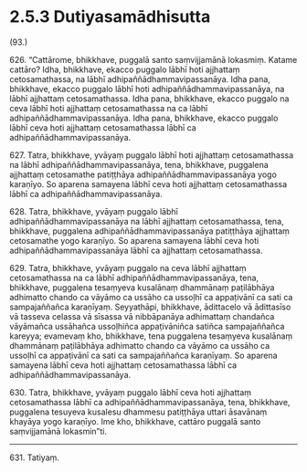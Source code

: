 

# 2.5.3 Dutiyasamādhisutta




(93.)

626\. “Cattārome, bhikkhave, puggalā santo saṃvijjamānā lokasmiṃ. Katame cattāro? Idha, bhikkhave, ekacco puggalo lābhī hoti ajjhattaṃ cetosamathassa, na lābhī adhipaññādhammavipassanāya. Idha pana, bhikkhave, ekacco puggalo lābhī hoti adhipaññādhammavipassanāya, na lābhī ajjhattaṃ cetosamathassa. Idha pana, bhikkhave, ekacco puggalo na ceva lābhī hoti ajjhattaṃ cetosamathassa na ca lābhī adhipaññādhammavipassanāya. Idha pana, bhikkhave, ekacco puggalo lābhī ceva hoti ajjhattaṃ cetosamathassa lābhī ca adhipaññādhammavipassanāya.

627\. Tatra, bhikkhave, yvāyaṃ puggalo lābhī hoti ajjhattaṃ cetosamathassa na lābhī adhipaññādhammavipassanāya, tena, bhikkhave, puggalena ajjhattaṃ cetosamathe patiṭṭhāya adhipaññādhammavipassanāya yogo karaṇīyo. So aparena samayena lābhī ceva hoti ajjhattaṃ cetosamathassa lābhī ca adhipaññādhammavipassanāya.

628\. Tatra, bhikkhave, yvāyaṃ puggalo lābhī adhipaññādhammavipassanāya na lābhī ajjhattaṃ cetosamathassa, tena, bhikkhave, puggalena adhipaññādhammavipassanāya patiṭṭhāya ajjhattaṃ cetosamathe yogo karaṇīyo. So aparena samayena lābhī ceva hoti adhipaññādhammavipassanāya lābhī ca ajjhattaṃ cetosamathassa.

629\. Tatra, bhikkhave, yvāyaṃ puggalo na ceva lābhī ajjhattaṃ cetosamathassa na ca lābhī adhipaññādhammavipassanāya, tena, bhikkhave, puggalena tesaṃyeva kusalānaṃ dhammānaṃ paṭilābhāya adhimatto chando ca vāyāmo ca ussāho ca ussoḷhī ca appaṭivānī ca sati ca sampajaññañca karaṇīyaṃ. Seyyathāpi, bhikkhave, ādittacelo vā ādittasīso vā tasseva celassa vā sīsassa vā nibbāpanāya adhimattaṃ chandañca vāyāmañca ussāhañca ussoḷhiñca appaṭivāniñca satiñca sampajaññañca kareyya; evamevaṃ kho, bhikkhave, tena puggalena tesaṃyeva kusalānaṃ dhammānaṃ paṭilābhāya adhimatto chando ca vāyāmo ca ussāho ca ussoḷhī ca appaṭivānī ca sati ca sampajaññañca karaṇīyaṃ. So aparena samayena lābhī ceva hoti ajjhattaṃ cetosamathassa lābhī ca adhipaññādhammavipassanāya.

630\. Tatra, bhikkhave, yvāyaṃ puggalo lābhī ceva hoti ajjhattaṃ cetosamathassa lābhī ca adhipaññādhammavipassanāya, tena, bhikkhave, puggalena tesuyeva kusalesu dhammesu patiṭṭhāya uttari āsavānaṃ khayāya yogo karaṇīyo. Ime kho, bhikkhave, cattāro puggalā santo saṃvijjamānā lokasmin”ti.

---

631\. Tatiyaṃ.





